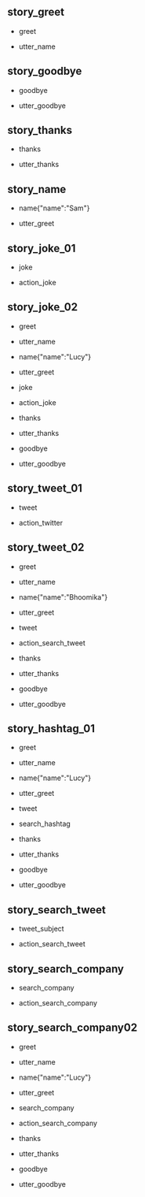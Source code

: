 ## story_greet <!--- The name of the story. It is not mandatory, but useful for debugging. --> 
* greet <!--- User input expressed as intent. In this case it represents users message 'Hello'. --> 
 - utter_name <!--- The response of the chatbot expressed as an action. In this case it represents chatbot's response 'Hello, how can I help?' --> 
 
## story_goodbye
* goodbye
 - utter_goodbye

## story_thanks
* thanks
 - utter_thanks
 
## story_name
* name{"name":"Sam"}
 - utter_greet
 

## story_joke_01
* joke
 - action_joke
 
## story_joke_02
* greet
 - utter_name
* name{"name":"Lucy"} <!--- User response with an entity. In this case it represents user message 'My name is Lucy.' --> 
 - utter_greet
* joke
 - action_joke
* thanks
 - utter_thanks
* goodbye
 - utter_goodbye 
 

## story_tweet_01
* tweet
 - action_twitter
 
## story_tweet_02
* greet
 - utter_name
* name{"name":"Bhoomika"} 
 - utter_greet
* tweet
 - action_search_tweet
* thanks
 - utter_thanks
* goodbye
 - utter_goodbye
 
 ## story_hashtag_01
* greet
 - utter_name
* name{"name":"Lucy"} <!--- User response with an entity. In this case it represents user message 'My name is Lucy.' --> 
 - utter_greet
* tweet
 - search_hashtag
* thanks
 - utter_thanks
* goodbye
 - utter_goodbye 
 
 
## story_search_tweet
 * tweet_subject
  - action_search_tweet
  
## story_search_company
 * search_company
  - action_search_company
  
## story_search_company02
* greet
 - utter_name
* name{"name":"Lucy"} <!--- User response with an entity. In this case it represents user message 'My name is Lucy.' --> 
 - utter_greet
* search_company
 - action_search_company
* thanks
 - utter_thanks
* goodbye
 - utter_goodbye
 
 
